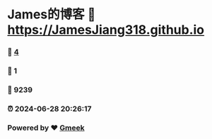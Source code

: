 # James的博客 :link: https://JamesJiang318.github.io 
### :page_facing_up: [4](https://JamesJiang318.github.io/tag.html) 
### :speech_balloon: 1 
### :hibiscus: 9239 
### :alarm_clock: 2024-06-28 20:26:17 
### Powered by :heart: [Gmeek](https://github.com/Meekdai/Gmeek)
